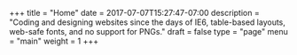 +++
title = "Home"
date = 2017-07-07T15:27:47-07:00
description = "Coding and designing websites since the days of IE6, table-based layouts, web-safe fonts, and no support for PNGs."
draft = false
type = "page"
menu = "main"
weight = 1
+++





